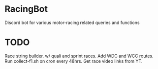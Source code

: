 # RacingBot
Discord bot for various motor-racing related queries and functions


# TODO
Race string builder.
    w/ quali and sprint races.
Add WDC and WCC routes.
Run collect-f1.sh on cron every 48hrs.
Get race video links from YT.


